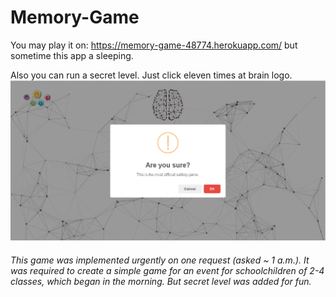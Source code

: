 # Memory-Game
You may play it on: https://memory-game-48774.herokuapp.com/
but sometime this app a sleeping.

Also you can run a secret level. Just click eleven times at brain logo.
![Popup for play a secret level](/Secret_level.PNG)

###### This game was implemented urgently on one request (asked ~ 1 a.m.). It was required to create a simple game for an event for schoolchildren of 2-4 classes, which began in the morning. But secret level was added for fun.
